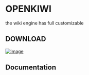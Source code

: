 # OPENKIWI
the wiki engine has full customizable

## DOWNLOAD
[![image](https://user-images.githubusercontent.com/40848621/45226700-910e4600-b2fa-11e8-8ed3-9d2be3c7d253.png)](https://github.com/openkiwi-kang/openkiwi/archive/v0.1a.zip)

## Documentation
